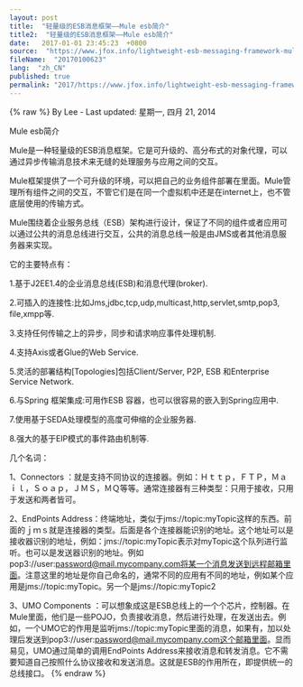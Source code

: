 ```yaml
---
layout: post
title:  "轻量级的ESB消息框架——Mule esb简介"
title2:  "轻量级的ESB消息框架——Mule esb简介"
date:   2017-01-01 23:45:23  +0800
source:  "https://www.jfox.info/lightweight-esb-messaging-framework-mule-esb-profile.html"
fileName:  "20170100623"
lang:  "zh_CN"
published: true
permalink: "2017/https://www.jfox.info/lightweight-esb-messaging-framework-mule-esb-profile.html"
---
```

{% raw %}
By Lee - Last updated: 星期一, 四月 21, 2014

Mule esb简介

Mule是一种轻量级的ESB消息框架。它是可升级的、高分布式的对象代理，可以通过异步传输消息技术来无缝的处理服务与应用之间的交互。 

Mule框架提供了一个可升级的环境，可以把自己的业务组件部署在里面。Mule管理所有组件之间的交互，不管它们是在同一个虚拟机中还是在internet上，也不管底层使用的传输方式。

 Mule围绕着企业服务总线（ESB）架构进行设计，保证了不同的组件或者应用可以通过公共的消息总线进行交互，公共的消息总线一般是由JMS或者其他消息服务器来实现。 

它的主要特点有： 

  1.基于J2EE1.4的企业消息总线(ESB)和消息代理(broker). 

  2.可插入的连接性:比如Jms,jdbc,tcp,udp,multicast,http,servlet,smtp,pop3, file,xmpp等. 

  3.支持任何传输之上的异步，同步和请求响应事件处理机制. 

  4.支持Axis或者Glue的Web Service. 

  5.灵活的部署结构[Topologies]包括Client/Server, P2P, ESB 和Enterprise Service Network. 

  6.与Spring 框架集成:可用作ESB 容器，也可以很容易的嵌入到Spring应用中. 

  7.使用基于SEDA处理模型的高度可伸缩的企业服务器. 

  8.强大的基于EIP模式的事件路由机制等. 

几个名词： 

  1、Connectors ：就是支持不同协议的连接器。例如：Ｈｔｔｐ，ＦＴＰ，Ｍａｉｌ，Ｓｏａｐ，ＪＭＳ，ＭＱ等等。通常连接器有三种类型：只用于接收，只用于发送和两者皆可。 

  2、EndPoints Address：终端地址，类似于jms://topic:myTopic这样的东西。前面的ｊｍｓ就是连接器的类型。后面是各个连接器能识别的地址。这个地址可以是接收器识别的地址，例如：jms://topic:myTopic表示对myTopic这个队列进行监听。也可以是发送器识别的地址。例如pop3://user:password@mail.mycompany.com将某一个消息发送到远程邮箱里面。注意这里的地址是你自己命名的，通常不同的应用有不同的地址，例如某个应用是jms://topic:myTopic。另一个是jms://topic:myTopic2 

  3、UMO Components ：可以想象成这是ESB总线上的一个个芯片，控制器。在Mule里面，他们是一些POJO，负责接收消息，然后进行处理，在发送出去。例如，一个UMO它的作用是监听jms://topic:myTopic里面的消息，如果有，加以处理后发送到pop3://user:password@mail.mycompany.com这个邮箱里面。显而易见，UMO通过简单的调用EndPoints Address来接收消息和转发消息。它不需要知道自己按照什么协议接收和发送消息。这就是ESB的作用所在，即提供统一的总线接口。
{% endraw %}